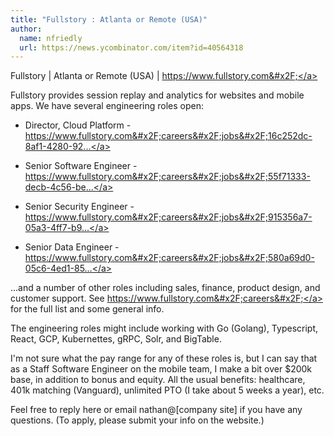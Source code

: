 ```yaml
---
title: "Fullstory : Atlanta or Remote (USA)"
author:
  name: nfriedly
  url: https://news.ycombinator.com/item?id=40564318
---
```

Fullstory | Atlanta or Remote (USA) | <a href="https:&#x2F;&#x2F;www.fullstory.com&#x2F;" rel="nofollow">https:&#x2F;&#x2F;www.fullstory.com&#x2F;</a>

Fullstory provides session replay and analytics for websites and mobile apps. We have several engineering roles open:

* Director, Cloud Platform - <a href="https:&#x2F;&#x2F;www.fullstory.com&#x2F;careers&#x2F;jobs&#x2F;16c252dc-8af1-4280-923b-b7b1aa9dac60?ashby_jid=16c252dc-8af1-4280-923b-b7b1aa9dac60&amp;utm_source=092d6dbxgV" rel="nofollow">https:&#x2F;&#x2F;www.fullstory.com&#x2F;careers&#x2F;jobs&#x2F;16c252dc-8af1-4280-92...</a>

* Senior Software Engineer - <a href="https:&#x2F;&#x2F;www.fullstory.com&#x2F;careers&#x2F;jobs&#x2F;55f71333-decb-4c56-be5e-d5c02feb8c7b&#x2F;?ashby_jid=55f71333-decb-4c56-be5e-d5c02feb8c7b&amp;utm_source=092d6dbxgV" rel="nofollow">https:&#x2F;&#x2F;www.fullstory.com&#x2F;careers&#x2F;jobs&#x2F;55f71333-decb-4c56-be...</a>

* Senior Security Engineer - <a href="https:&#x2F;&#x2F;www.fullstory.com&#x2F;careers&#x2F;jobs&#x2F;915356a7-05a3-4ff7-b937-dcd86177c0dc?ashby_jid=915356a7-05a3-4ff7-b937-dcd86177c0dc&amp;utm_source=092d6dbxgV" rel="nofollow">https:&#x2F;&#x2F;www.fullstory.com&#x2F;careers&#x2F;jobs&#x2F;915356a7-05a3-4ff7-b9...</a>

* Senior Data Engineer - <a href="https:&#x2F;&#x2F;www.fullstory.com&#x2F;careers&#x2F;jobs&#x2F;580a69d0-05c6-4ed1-85dc-3abbf89eda9d?ashby_jid=580a69d0-05c6-4ed1-85dc-3abbf89eda9d&amp;utm_source=092d6dbxgV" rel="nofollow">https:&#x2F;&#x2F;www.fullstory.com&#x2F;careers&#x2F;jobs&#x2F;580a69d0-05c6-4ed1-85...</a>

...and a number of other roles including sales, finance, product design, and customer support. See <a href="https:&#x2F;&#x2F;www.fullstory.com&#x2F;careers&#x2F;" rel="nofollow">https:&#x2F;&#x2F;www.fullstory.com&#x2F;careers&#x2F;</a> for the full list and some general info.

The engineering roles might include working with Go (Golang), Typescript, React, GCP, Kubernettes, gRPC, Solr, and BigTable.

I&#x27;m not sure what the pay range for any of these roles is, but I can say that as a Staff Software Engineer on the mobile team, I make a bit over $200k base, in addition to bonus and equity. All the usual benefits: healthcare, 401k matching (Vanguard), unlimited PTO (I take about 5 weeks a year), etc.

Feel free to reply here or email nathan@[company site] if you have any questions. (To apply, please submit your info on the website.)
